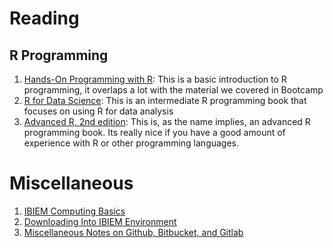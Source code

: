 # Reading
## R Programming

1. [Hands-On Programming with R](https://rstudio-education.github.io/hopr/): This is a basic introduction to R programming, it overlaps a lot with the material we covered in Bootcamp
2. [R for Data Science](https://r4ds.had.co.nz): This is an intermediate R programming book that focuses on using R for data analysis
3. [Advanced R, 2nd edition](https://adv-r.hadley.nz): This is, as the name implies, an advanced R programming book. Its really nice if you have a good amount of experience with R or other programming languages.


# Miscellaneous

1.  [IBIEM Computing Basics](misc/ibiem_computing.md)
2.  [Downloading Into IBIEM Environment](misc/downloading.md)
3.  [Miscellaneous Notes on Github, Bitbucket, and Gitlab](misc/github_notes.md)
